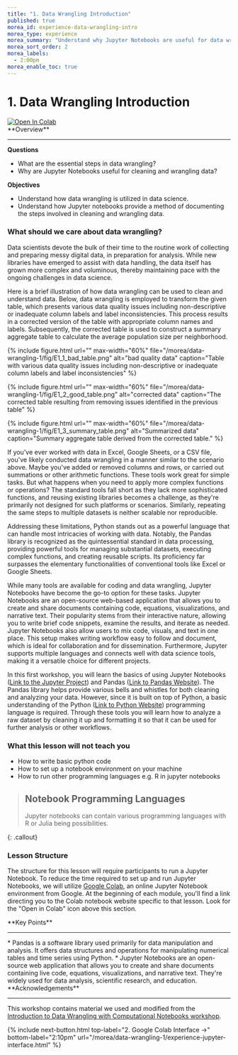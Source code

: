```yaml
---
title: "1. Data Wrangling Introduction"
published: true
morea_id: experience-data-wrangling-intro
morea_type: experience
morea_summary: "Understand why Jupyter Notebooks are useful for data wrangling"
morea_sort_order: 2
morea_labels:
  - 2:00pm
morea_enable_toc: true
---
```



# 1. Data Wrangling Introduction

<a target="_blank" href="https://colab.research.google.com/github/mahdi-b/change-hi.github.io/blob/main/morea/data-wrangling-1/Notebook/01-introduction.ipynb">
  <img src="https://colab.research.google.com/assets/colab-badge.svg" alt="Open In Colab"/>
</a>


<div class="alert alert-success mt-3" role="alert" markdown="1">
<i class="fa-solid fa-globe fa-xl"></i> **Overview**
<hr/>

**Questions**
  * What are the essential steps in data wrangling?
  * Why are Jupyter Notebooks useful for cleaning and wrangling data?

**Objectives**
  * Understand how data wrangling is utilized in data science.
  * Understand how Jupyter notebooks provide a method of documenting the steps involved in cleaning and wrangling data.

</div>

### What should we care about data wrangling?

Data scientists devote the bulk of their time to the routine work of collecting and preparing messy digital data, in preparation for analysis. While new libraries have emerged to assist with data handling, the data itself has grown more complex and voluminous, thereby maintaining pace with the ongoing challenges in data science.

Here is a brief illustration of how data wrangling can be used to clean and understand data. Below, data wrangling is employed to transform the given table, which presents various data quality issues including non-descriptive or inadequate column labels and label inconsistencies. This process results in a corrected version of the table with appropriate column names and labels. Subsequently, the corrected table is used to construct a summary aggregate table to calculate the average population size per neighborhood.



{% include figure.html url="" max-width="60%" file="/morea/data-wrangling-1/fig/E1_1_bad_table.png" alt="bad quality data" caption="Table with various data quality issues including non-descriptive or inadequate column labels and label inconsistencies" %}


{% include figure.html url="" max-width="60%" file="/morea/data-wrangling-1/fig/E1_2_good_table.png" alt="corrected data" caption="The corrected table resulting from removing issues identified in the previous table" %}

{% include figure.html url="" max-width="60%" file="/morea/data-wrangling-1/fig/E1_3_summary_table.png" alt="Summarized data" caption="Summary aggregate table derived from the corrected table." %}



If you've ever worked with data in Excel, Google Sheets, or a CSV file, you've likely conducted data wrangling in a manner similar to the scenario above. Maybe you've added or removed columns and rows, or carried out summations or other arithmetic functions. These tools work great for simple tasks. But what happens when you need to apply more complex functions or operations? The standard tools fall short as they lack more sophisticated functions, and reusing existing libraries becomes a challenge, as they're primarily not designed for such platforms or scenarios. Similarly, repeating the same steps to multiple datasets is neither scalable nor reproducible.

Addressing these limitations, Python stands out as a powerful language that can handle most intricacies of working with data. Notably, the Pandas library is recognized as the quintessential standard in data processing, providing powerful tools for managing substantial datasets, executing complex functions, and creating reusable scripts. Its proficiency far surpasses the elementary functionalities of conventional tools like Excel or Google Sheets.

While many tools are available for coding and data wrangling, Jupyter Notebooks have become the go-to option for these tasks. Jupyter Notebooks are an open-source web-based application that allows you to create and share documents containing code, equations, visualizations, and narrative text. Their popularity stems from their interactive nature, allowing you to write brief code snippets, examine the results, and iterate as needed. Jupyter Notebooks also allow users to mix code, visuals, and text in one place. This setup makes writing workflow easy to follow and document, which is ideal for collaboration and for dissemination. Furthermore, Jupyter supports multiple languages and connects well with data science tools, making it a versatile choice for different projects. 

In this first workshop, you will learn the basics of using Jupyter Notebooks ([Link to the Jupyter Project](https://jupyter.org/)) and  Pandas ([Link to Pandas Website](https://pandas.pydata.org/)).  The Pandas library helps provide various bells and whistles for both cleaning and analyzing your data. However, since it is built on top of Python, a basic understanding of the Python ([Link to Python Website](https://www.python.org/)) programming language is required. Through these tools you will learn how to analyze a raw dataset by cleaning it up and formatting it so that it can be used for further analysis or other workflows.

### What this lesson will **not** teach you

- How to write basic python code
- How to set up a notebook environment on your machine
- How to run other programming languages e.g. R in jupyter notebooks

> ## Notebook Programming Languages
>
> Jupyter notebooks can contain various programming languages with R or Julia being possibilities.
>
{: .callout}

### Lesson Structure

The structure for this lesson will require participants to run a Jupyter Notebook. To reduce the time required to set up and run Jupyter Notebooks, we will utilize [Google Colab](https://colab.research.google.com/), an online Jupyter Notebook environment from Google. At the beginning of each module, you'll find a link directing you to the Colab notebook website specific to that lesson. Look for the "Open in Colab" icon above this section.


<div class="alert alert-success mt-3" role="alert" markdown="1">
<i class="fa-solid fa-globe fa-xl"></i> **Key Points**
<hr/>
* Pandas is a software library used primarily for data manipulation and analysis. It offers data structures and operations for manipulating numerical tables and time series using Python.
* Jupyter Notebooks are an open-source web application that allows you to create and share documents containing live code, equations, visualizations, and narrative text. They're widely used for data analysis, scientific research, and education.
</div>


<div class="alert alert-info" role="alert" markdown="1">
<i class="fa-solid fa-circle-info fa-xl"></i> **Acknowledgements**
<hr/>

This workshop contains material we used and modified from the [Introduction to Data Wrangling with Computational Notebooks workshop](https://ci-tracs.github.io/Data_Wrangling_with_Computational_Notebooks/).

</div>

{% include next-button.html 
           top-label="2. Google Colab Interface ->" 
           bottom-label="2:10pm" 
           url="/morea/data-wrangling-1/experience-jupyter-interface.html" %}
